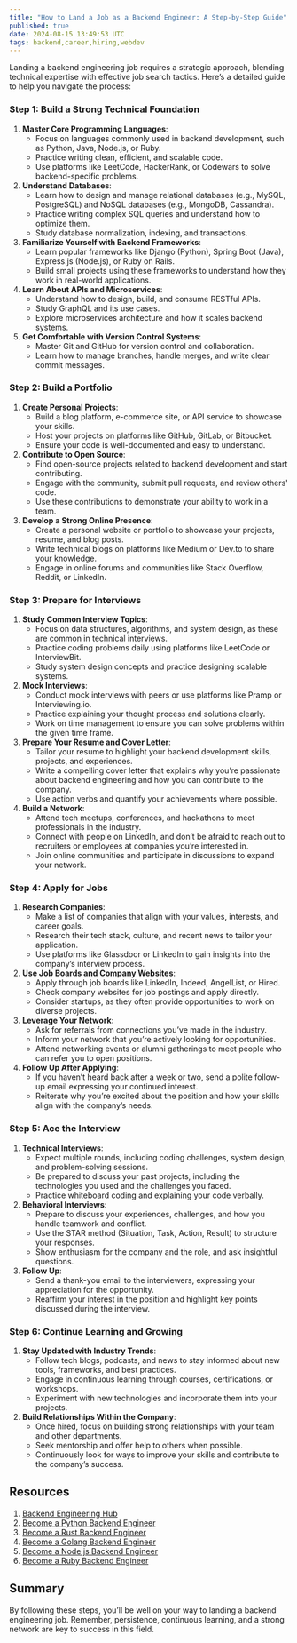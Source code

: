 ```yaml
---
title: "How to Land a Job as a Backend Engineer: A Step-by-Step Guide"
published: true
date: 2024-08-15 13:49:53 UTC
tags: backend,career,hiring,webdev
---
```


Landing a backend engineering job requires a strategic approach, blending technical expertise with effective job search tactics. Here’s a detailed guide to help you navigate the process:

### **Step 1: Build a Strong Technical Foundation**

1. **Master Core Programming Languages**:
   - Focus on languages commonly used in backend development, such as Python, Java, Node.js, or Ruby.
   - Practice writing clean, efficient, and scalable code.
   - Use platforms like LeetCode, HackerRank, or Codewars to solve backend-specific problems.
2. **Understand Databases**:
   - Learn how to design and manage relational databases (e.g., MySQL, PostgreSQL) and NoSQL databases (e.g., MongoDB, Cassandra).
   - Practice writing complex SQL queries and understand how to optimize them.
   - Study database normalization, indexing, and transactions.
3. **Familiarize Yourself with Backend Frameworks**:
   - Learn popular frameworks like Django (Python), Spring Boot (Java), Express.js (Node.js), or Ruby on Rails.
   - Build small projects using these frameworks to understand how they work in real-world applications.
4. **Learn About APIs and Microservices**:
   - Understand how to design, build, and consume RESTful APIs.
   - Study GraphQL and its use cases.
   - Explore microservices architecture and how it scales backend systems.
5. **Get Comfortable with Version Control Systems**:
   - Master Git and GitHub for version control and collaboration.
   - Learn how to manage branches, handle merges, and write clear commit messages.

### **Step 2: Build a Portfolio**

1. **Create Personal Projects**:
   - Build a blog platform, e-commerce site, or API service to showcase your skills.
   - Host your projects on platforms like GitHub, GitLab, or Bitbucket.
   - Ensure your code is well-documented and easy to understand.
2. **Contribute to Open Source**:
   - Find open-source projects related to backend development and start contributing.
   - Engage with the community, submit pull requests, and review others' code.
   - Use these contributions to demonstrate your ability to work in a team.
3. **Develop a Strong Online Presence**:
   - Create a personal website or portfolio to showcase your projects, resume, and blog posts.
   - Write technical blogs on platforms like Medium or Dev.to to share your knowledge.
   - Engage in online forums and communities like Stack Overflow, Reddit, or LinkedIn.

### **Step 3: Prepare for Interviews**

1. **Study Common Interview Topics**:
   - Focus on data structures, algorithms, and system design, as these are common in technical interviews.
   - Practice coding problems daily using platforms like LeetCode or InterviewBit.
   - Study system design concepts and practice designing scalable systems.
2. **Mock Interviews**:
   - Conduct mock interviews with peers or use platforms like Pramp or Interviewing.io.
   - Practice explaining your thought process and solutions clearly.
   - Work on time management to ensure you can solve problems within the given time frame.
3. **Prepare Your Resume and Cover Letter**:
   - Tailor your resume to highlight your backend development skills, projects, and experiences.
   - Write a compelling cover letter that explains why you’re passionate about backend engineering and how you can contribute to the company.
   - Use action verbs and quantify your achievements where possible.
4. **Build a Network**:
   - Attend tech meetups, conferences, and hackathons to meet professionals in the industry.
   - Connect with people on LinkedIn, and don’t be afraid to reach out to recruiters or employees at companies you’re interested in.
   - Join online communities and participate in discussions to expand your network.

### **Step 4: Apply for Jobs**

1. **Research Companies**:
   - Make a list of companies that align with your values, interests, and career goals.
   - Research their tech stack, culture, and recent news to tailor your application.
   - Use platforms like Glassdoor or LinkedIn to gain insights into the company’s interview process.
2. **Use Job Boards and Company Websites**:
   - Apply through job boards like LinkedIn, Indeed, AngelList, or Hired.
   - Check company websites for job postings and apply directly.
   - Consider startups, as they often provide opportunities to work on diverse projects.
3. **Leverage Your Network**:
   - Ask for referrals from connections you’ve made in the industry.
   - Inform your network that you’re actively looking for opportunities.
   - Attend networking events or alumni gatherings to meet people who can refer you to open positions.
4. **Follow Up After Applying**:
   - If you haven’t heard back after a week or two, send a polite follow-up email expressing your continued interest.
   - Reiterate why you’re excited about the position and how your skills align with the company’s needs.

### **Step 5: Ace the Interview**

1. **Technical Interviews**:
   - Expect multiple rounds, including coding challenges, system design, and problem-solving sessions.
   - Be prepared to discuss your past projects, including the technologies you used and the challenges you faced.
   - Practice whiteboard coding and explaining your code verbally.
2. **Behavioral Interviews**:
   - Prepare to discuss your experiences, challenges, and how you handle teamwork and conflict.
   - Use the STAR method (Situation, Task, Action, Result) to structure your responses.
   - Show enthusiasm for the company and the role, and ask insightful questions.
3. **Follow Up**:
   - Send a thank-you email to the interviewers, expressing your appreciation for the opportunity.
   - Reaffirm your interest in the position and highlight key points discussed during the interview.

### **Step 6: Continue Learning and Growing**

1. **Stay Updated with Industry Trends**:
   - Follow tech blogs, podcasts, and news to stay informed about new tools, frameworks, and best practices.
   - Engage in continuous learning through courses, certifications, or workshops.
   - Experiment with new technologies and incorporate them into your projects.
2. **Build Relationships Within the Company**:
   - Once hired, focus on building strong relationships with your team and other departments.
   - Seek mentorship and offer help to others when possible.
   - Continuously look for ways to improve your skills and contribute to the company’s success.

## Resources

1. [Backend Engineering Hub](https://masteringbackend.com/hubs/backend-engineering)
2. [Become a Python Backend Engineer](https://masteringbackend.com/courses/become-a-python-backend-engineer)
3. [Become a Rust Backend Engineer](https://masteringbackend.com/courses/become-a-rust-backend-engineer)
4. [Become a Golang Backend Engineer](https://masteringbackend.com/courses/become-a-golang-backend-engineer)
5. [Become a Node.js Backend Engineer](https://masteringbackend.com/courses/become-a-nodejs-backend-engineer)
6. [Become a Ruby Backend Engineer](https://masteringbackend.com/courses/become-a-ruby-backend-engineer)

## Summary

By following these steps, you’ll be well on your way to landing a backend engineering job. Remember, persistence, continuous learning, and a strong network are key to success in this field.
